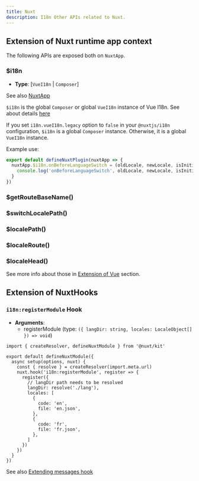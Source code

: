 ```yaml
---
title: Nuxt
description: I18n Other APIs related to Nuxt.
---
```


## Extension of Nuxt runtime app context

The following APIs are exposed both on `NuxtApp`.

### $i18n

- **Type**: [`VueI18n` | `Composer`]

See also [NuxtApp](https://nuxt.com/docs/guide/going-further/nuxt-app#accessing-nuxtapp)

`$i18n` is the global `Composer` or global `VueI18n` instance of Vue I18n. See about details [here](https://vue-i18n.intlify.dev/api/general.html#i18n)

If you set `i18n.vueI18n.legacy` option to `false` in your `@nuxtjs/i18n` configuration, `$i18n` is a global `Composer` instance. Otherwise, it is a global `VueI18n` instance.

Example use:

```ts
export default defineNuxtPlugin(nuxtApp => {
  nuxtApp.$i18n.onBeforeLanguageSwitch = (oldLocale, newLocale, isInitialSetup, nuxtApp) => {
    console.log('onBeforeLanguageSwitch', oldLocale, newLocale, isInitialSetup)
  }
})
```

### $getRouteBaseName()

### $switchLocalePath()

### $localePath()

### $localeRoute()

### $localeHead()

See more info about those in [Extension of Vue](/api/vue) section.

## Extension of NuxtHooks

### `i18n:registerModule` Hook

- **Arguments**:
  - registerModule (type: `({ langDir: string, locales: LocaleObject[] }) => void`)

```ts{}[my-module-example/module.ts]
import { createResolver, defineNuxtModule } from '@nuxt/kit'

export default defineNuxtModule({
  async setup(options, nuxt) {
    const { resolve } = createResolver(import.meta.url)
    nuxt.hook('i18n:registerModule', register => {
      register({
        // langDir path needs to be resolved
        langDir: resolve('./lang'),
        locales: [
          {
            code: 'en',
            file: 'en.json',
          },
          {
            code: 'fr',
            file: 'fr.json',
          },
        ]
      })
    })
  }
})
```

See also [Extending messages hook](/guide/extend-messages)
